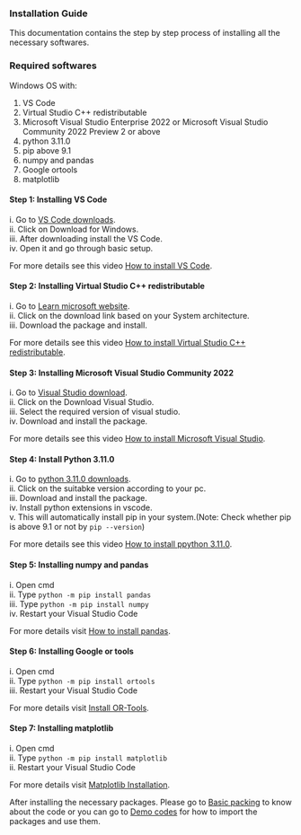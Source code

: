 ### Installation Guide

This documentation contains the step by step process of installing all the necessary softwares.

### Required softwares
Windows OS with:

1. VS Code
2. Virtual Studio C++ redistributable
3. Microsoft Visual Studio Enterprise 2022 or Microsoft Visual Studio Community 2022 Preview 2 or above
4. python 3.11.0 
5. pip above 9.1 
6. numpy and pandas
7. Google ortools 
8. matplotlib

#### Step 1: Installing VS Code

i. Go to [VS Code downloads](https://code.visualstudio.com/). \
ii. Click on Download for Windows. \
iii. After downloading install the VS Code. \
iv. Open it and go through basic setup. 

For more details see this video [How to install VS Code](https://www.youtube.com/watch?v=cu_ykIfBprI).

#### Step 2: Installing Virtual Studio C++ redistributable

i. Go to [Learn microsoft website](https://learn.microsoft.com/en-us/cpp/windows/latest-supported-vc-redist?view=msvc-170#latest-microsoft-visual-c-redistributable-version). \
ii. Click on the download link based on your System architecture. \
iii. Download the package and install.

For more details see this video [How to install Virtual Studio C++ redistributable](https://www.youtube.com/watch?v=CbMCNyFwyV8).

#### Step 3: Installing Microsoft Visual Studio Community 2022

i. Go to [Visual Studio download](https://visualstudio.microsoft.com/vs/). \
ii. Click on the Download Visual Studio. \
iii. Select the required version of visual studio. \
iv. Download and install the package.

For more details see this video [How to install Microsoft Visual Studio](https://www.youtube.com/watch?v=SViilF85ues).

#### Step 4: Install Python 3.11.0

i. Go to [python 3.11.0 downloads](https://www.python.org/downloads/release/python-3110/). \
ii. Click on the suitabke version according to your pc. \
iii. Download and install the package. \
iv. Install python extensions in vscode. \
v. This will automatically install pip in your system.(Note: Check whether pip is above 9.1 or not by ``` pip --version ```) 

For more details see this video [How to install ppython 3.11.0](https://www.youtube.com/watch?v=VkdkwxGka3M).

#### Step 5: Installing numpy and pandas

i. Open cmd \
ii. Type ``` python -m pip install pandas ``` \
iii. Type ``` python -m pip install numpy ``` \
iv. Restart your Visual Studio Code

For more details visit [How to install pandas](https://stackoverflow.com/questions/67946868/how-do-i-install-pandas-into-visual-studio-code).

#### Step 6: Installing Google or tools

i. Open cmd \
ii. Type ``` python -m pip install ortools ``` \
iii. Restart your Visual Studio Code

For more details visit [Install OR-Tools](https://developers.google.com/optimization/install).

#### Step 7: Installing matplotlib

i. Open cmd \
ii. Type ``` python -m pip install matplotlib ``` \
ii. Restart your Visual Studio Code

For more details visit [Matplotlib Installation](https://matplotlib.org/stable/install/index.html).


After installing the necessary packages. Please go to [Basic packing](https://github.com/codechiefVignesh/bin_packing_iitm/blob/main/Documentation/document1.md) to know about the code or you can go to [Demo codes](https://github.com/codechiefVignesh/bin_packing_iitm/blob/main/Documentation/document4.md) for how to import the packages and use them.



